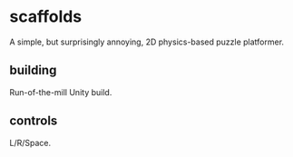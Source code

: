 # scaffolds
A simple, but surprisingly annoying, 2D physics-based puzzle platformer.

## building
Run-of-the-mill Unity build.

## controls
L/R/Space.
